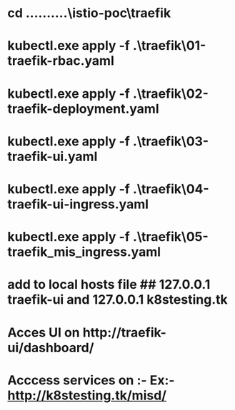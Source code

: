 # cd ..........\istio-poc\traefik
# kubectl.exe apply -f .\traefik\01-traefik-rbac.yaml
# kubectl.exe apply -f .\traefik\02-traefik-deployment.yaml
# kubectl.exe apply -f .\traefik\03-traefik-ui.yaml
# kubectl.exe apply -f .\traefik\04-traefik-ui-ingress.yaml
# kubectl.exe apply -f .\traefik\05-traefik_mis_ingress.yaml
# add to local hosts file ## 127.0.0.1 traefik-ui and 127.0.0.1 k8stesting.tk
# Acces UI on http://traefik-ui/dashboard/
# Acccess services on :- Ex:- http://k8stesting.tk/misd/